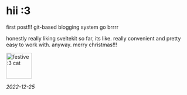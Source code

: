 # hii :3

first post!!! git-based blogging system go brrrr

honestly really liking sveltekit so far, its like. really convenient and pretty easy to work with. anyway. merry christmas!!!

![festive :3 cat](/festive_colon_3.jpg)

_2022-12-25_

<style>
	img {
		height: 5em;
	}
</style>
